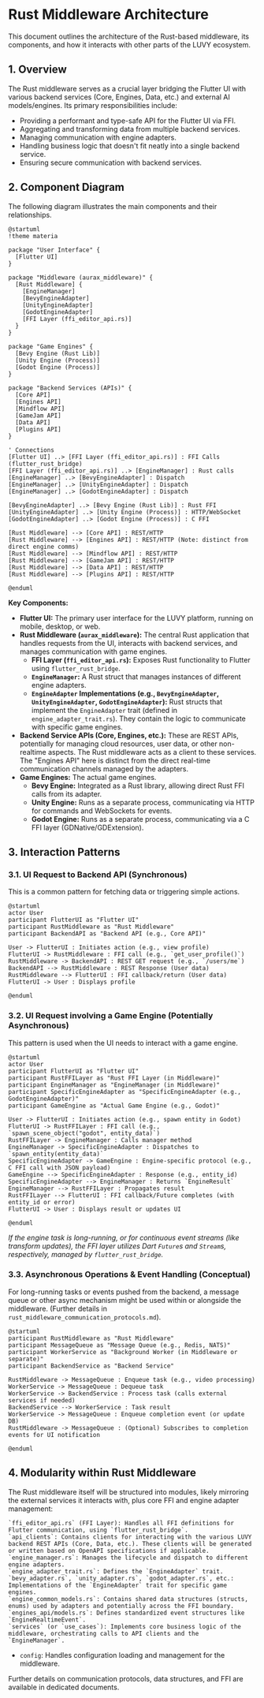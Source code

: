 # Rust Middleware Architecture

This document outlines the architecture of the Rust-based middleware, its components, and how it interacts with other parts of the LUVY ecosystem.

## 1. Overview

The Rust middleware serves as a crucial layer bridging the Flutter UI with various backend services (Core, Engines, Data, etc.) and external AI models/engines. Its primary responsibilities include:

-   Providing a performant and type-safe API for the Flutter UI via FFI.
-   Aggregating and transforming data from multiple backend services.
-   Managing communication with engine adapters.
-   Handling business logic that doesn't fit neatly into a single backend service.
-   Ensuring secure communication with backend services.

## 2. Component Diagram

The following diagram illustrates the main components and their relationships.

```plantuml
@startuml
!theme materia

package "User Interface" {
  [Flutter UI]
}

package "Middleware (aurax_middleware)" {
  [Rust Middleware] {
    [EngineManager]
    [BevyEngineAdapter]
    [UnityEngineAdapter]
    [GodotEngineAdapter]
    [FFI Layer (ffi_editor_api.rs)]
  }
}

package "Game Engines" {
  [Bevy Engine (Rust Lib)]
  [Unity Engine (Process)]
  [Godot Engine (Process)]
}

package "Backend Services (APIs)" {
  [Core API]
  [Engines API]
  [Mindflow API]
  [GameJam API]
  [Data API]
  [Plugins API]
}

' Connections
[Flutter UI] ..> [FFI Layer (ffi_editor_api.rs)] : FFI Calls (flutter_rust_bridge)
[FFI Layer (ffi_editor_api.rs)] ..> [EngineManager] : Rust calls
[EngineManager] ..> [BevyEngineAdapter] : Dispatch
[EngineManager] ..> [UnityEngineAdapter] : Dispatch
[EngineManager] ..> [GodotEngineAdapter] : Dispatch

[BevyEngineAdapter] ..> [Bevy Engine (Rust Lib)] : Rust FFI
[UnityEngineAdapter] ..> [Unity Engine (Process)] : HTTP/WebSocket
[GodotEngineAdapter] ..> [Godot Engine (Process)] : C FFI

[Rust Middleware] --> [Core API] : REST/HTTP
[Rust Middleware] --> [Engines API] : REST/HTTP (Note: distinct from direct engine comms)
[Rust Middleware] --> [Mindflow API] : REST/HTTP
[Rust Middleware] --> [GameJam API] : REST/HTTP
[Rust Middleware] --> [Data API] : REST/HTTP
[Rust Middleware] --> [Plugins API] : REST/HTTP

@enduml
```

**Key Components:**

*   **Flutter UI:** The primary user interface for the LUVY platform, running on mobile, desktop, or web.
*   **Rust Middleware (`aurax_middleware`):** The central Rust application that handles requests from the UI, interacts with backend services, and manages communication with game engines.
    *   **FFI Layer (`ffi_editor_api.rs`):** Exposes Rust functionality to Flutter using `flutter_rust_bridge`.
    *   **`EngineManager`:** A Rust struct that manages instances of different engine adapters.
    *   **`EngineAdapter` Implementations (e.g., `BevyEngineAdapter`, `UnityEngineAdapter`, `GodotEngineAdapter`):** Rust structs that implement the `EngineAdapter` trait (defined in `engine_adapter_trait.rs`). They contain the logic to communicate with specific game engines.
*   **Backend Service APIs (Core, Engines, etc.):** These are REST APIs, potentially for managing cloud resources, user data, or other non-realtime aspects. The Rust middleware acts as a client to these services. The "Engines API" here is distinct from the direct real-time communication channels managed by the adapters.
*   **Game Engines:** The actual game engines.
    *   **Bevy Engine:** Integrated as a Rust library, allowing direct Rust FFI calls from its adapter.
    *   **Unity Engine:** Runs as a separate process, communicating via HTTP for commands and WebSockets for events.
    *   **Godot Engine:** Runs as a separate process, communicating via a C FFI layer (GDNative/GDExtension).

## 3. Interaction Patterns

### 3.1. UI Request to Backend API (Synchronous)

This is a common pattern for fetching data or triggering simple actions.

```plantuml
@startuml
actor User
participant FlutterUI as "Flutter UI"
participant RustMiddleware as "Rust Middleware"
participant BackendAPI as "Backend API (e.g., Core API)"

User -> FlutterUI : Initiates action (e.g., view profile)
FlutterUI -> RustMiddleware : FFI call (e.g., `get_user_profile()`)
RustMiddleware -> BackendAPI : REST GET request (e.g., `/users/me`)
BackendAPI --> RustMiddleware : REST Response (User data)
RustMiddleware --> FlutterUI : FFI callback/return (User data)
FlutterUI -> User : Displays profile

@enduml
```

### 3.2. UI Request involving a Game Engine (Potentially Asynchronous)

This pattern is used when the UI needs to interact with a game engine.

```plantuml
@startuml
actor User
participant FlutterUI as "Flutter UI"
participant RustFFILayer as "Rust FFI Layer (in Middleware)"
participant EngineManager as "EngineManager (in Middleware)"
participant SpecificEngineAdapter as "SpecificEngineAdapter (e.g., GodotEngineAdapter)"
participant GameEngine as "Actual Game Engine (e.g., Godot)"

User -> FlutterUI : Initiates action (e.g., spawn entity in Godot)
FlutterUI -> RustFFILayer : FFI call (e.g., `spawn_scene_object("godot", entity_data)`)
RustFFILayer -> EngineManager : Calls manager method
EngineManager -> SpecificEngineAdapter : Dispatches to `spawn_entity(entity_data)`
SpecificEngineAdapter -> GameEngine : Engine-specific protocol (e.g., C FFI call with JSON payload)
GameEngine --> SpecificEngineAdapter : Response (e.g., entity_id)
SpecificEngineAdapter --> EngineManager : Returns `EngineResult`
EngineManager --> RustFFILayer : Propagates result
RustFFILayer --> FlutterUI : FFI callback/Future completes (with entity_id or error)
FlutterUI -> User : Displays result or updates UI

@enduml
```
*If the engine task is long-running, or for continuous event streams (like transform updates), the FFI layer utilizes Dart `Future`s and `Stream`s, respectively, managed by `flutter_rust_bridge`.*

### 3.3. Asynchronous Operations & Event Handling (Conceptual)

For long-running tasks or events pushed from the backend, a message queue or other async mechanism might be used within or alongside the middleware. (Further details in `rust_middleware_communication_protocols.md`).

```plantuml
@startuml
participant RustMiddleware as "Rust Middleware"
participant MessageQueue as "Message Queue (e.g., Redis, NATS)"
participant WorkerService as "Background Worker (in Middleware or separate)"
participant BackendService as "Backend Service"

RustMiddleware -> MessageQueue : Enqueue task (e.g., video processing)
WorkerService -> MessageQueue : Dequeue task
WorkerService -> BackendService : Process task (calls external services if needed)
BackendService --> WorkerService : Task result
WorkerService -> MessageQueue : Enqueue completion event (or update DB)
RustMiddleware -> MessageQueue : (Optional) Subscribes to completion events for UI notification

@enduml
```

## 4. Modularity within Rust Middleware

The Rust middleware itself will be structured into modules, likely mirroring the external services it interacts with, plus core FFI and engine adapter management:

    `ffi_editor_api.rs` (FFI Layer): Handles all FFI definitions for Flutter communication, using `flutter_rust_bridge`.
    `api_clients`: Contains clients for interacting with the various LUVY backend REST APIs (Core, Data, etc.). These clients will be generated or written based on OpenAPI specifications if applicable.
    `engine_manager.rs`: Manages the lifecycle and dispatch to different engine adapters.
    `engine_adapter_trait.rs`: Defines the `EngineAdapter` trait.
    `bevy_adapter.rs`, `unity_adapter.rs`, `godot_adapter.rs`, etc.: Implementations of the `EngineAdapter` trait for specific game engines.
    `engine_common_models.rs`: Contains shared data structures (structs, enums) used by adapters and potentially across the FFI boundary.
    `engines_api/models.rs`: Defines standardized event structures like `EngineRealtimeEvent`.
    `services` (or `use_cases`): Implements core business logic of the middleware, orchestrating calls to API clients and the `EngineManager`.
-   `config`: Handles configuration loading and management for the middleware.

Further details on communication protocols, data structures, and FFI are available in dedicated documents.
